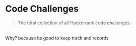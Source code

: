 #  Code Challenges
> The total collection of all Hackerrank code challenges.
<br>
Why? because its good to keep track and records